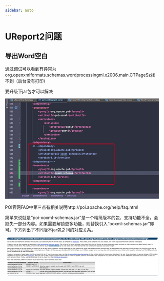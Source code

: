 ```yaml
---
sidebar: auto
---
```

 
# UReport2问题

## 导出Word空白

通过调试可以看到有异常为org.openxmlformats.schemas.wordprocessingml.x2006.main.CTPageSz找不到（后台没有打印）

要升级下jar包才可以解决

![028236130232A6D981D1EB65E31488F6](images/img_3.png)

POI官网FAQ中第三点有相关说明http://poi.apache.org/help/faq.html

简单来说就是“poi-ooxml-schemas.jar”是一个精简版本的包，支持功能不全，会缺失一部分内容。如果需要解锁更多功能，则替换引入“ooxml-schemas.jar”即可。下方列出了不同版本jar包之间的对应关系。

![5FD752F8BBAC01FBE5FF14BBB1287EFB](images/img_4.png)